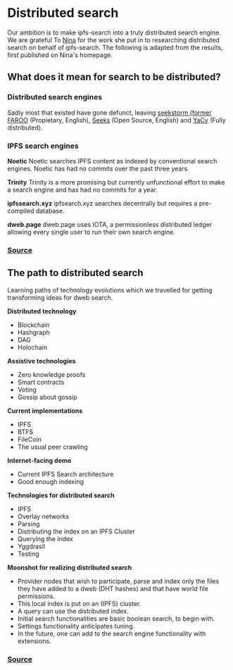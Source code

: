 # Distributed search

Our ambition is to make ipfs-search into a truly distributed search engine. We are grateful To [Nina](https://niverel.tymyrddin.space/doku.php?id=en/start) for the work she put in to researching distributed search on behalf of ipfs-search. The following is adapted from the results, first published on Nina's homepage.

## What does it mean for search to be distributed?

### Distributed search engines


Sadly most that existed have gone defunct, leaving [seekstorm (former FAROO](https://seekstorm.com/ "https://seekstorm.com/") (Propietary, English), [Seeks](https://beniz.github.io/seeks/ "https://beniz.github.io/seeks/") (Open Source, English) and [YaCy](https://yacy.net/ "https://yacy.net/") (Fully distributed).

### IPFS search engines

**Noetic**
Noetic searches IPFS content as indexed by conventional search engines. Noetic has had no commits over the past three years.    

**Trinity**
Trinity is a more promising but currently unfunctional effort to make a search engine and has had no commits for a year.    

**ipfssearch.xyz**
ipfsearch.xyz searches decentrally but requires a pre-compiled database.    

**dweb.page**
dweb.page uses IOTA, a permissionless distributed ledger allowing every single user to run their own search engine.

### [Source](https://niverel.tymyrddin.space/en/play/bazaar/engines/distributed)




## The path to distributed search

Learning paths of technology evolutions which we travelled for getting transforming ideas for dweb search.

**Distributed technology**
* Blockchain
* Hashgraph
* DAG
* Holochain

**Assistive technologies**
* Zero knowledge proofs
* Smart contracts
* Voting
* Gossip about gossip

**Current implementations**
* IPFS
* BTFS
* FileCoin
* The usual peer crawling

**Internet-facing demo**
* Current IPFS Search architecture
* Good enough indexing

**Technologies for distributed search**
* IPFS
* Overlay networks
* Parsing
* Distributing the index on an IPFS  Cluster
* Querying the index
* Yggdrasil
* Testing

**Moonshot for realizing distributed search**


* Provider nodes that wish to participate, parse and index only the files they have added to a dweb (DHT hashes) and that have world file permissions.
* This local index is put on an (IPFS) cluster.
* A query can use the distributed index.
* Initial search functionalities are basic boolean search, to begin with.
* Settings functionality anticipates tuning.
* In the future, one can add to the search engine functionality with extensions.

### [Source](https://niverel.tymyrddin.space/en/play/stones/upsidedown/start)


































